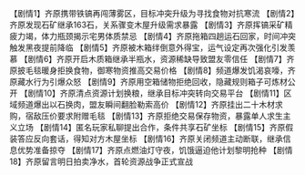 【剧情1】齐原携带铁镐再闯薄雾区，目标冲突升级为寻找食物对抗寒流
【剧情2】齐原发现石矿继承163石，关系骤变木屋升级需求暴露
【剧情3】齐原挥镐采矿精疲力竭，体力瓶颈揭示宅男体质禁忌
【剧情4】齐原拖箱四趟运石回家，时间冲突触发黑夜提前降临
【剧情5】齐原被木箱绊倒意外得宝，运气设定再次强化引发羡慕
【剧情6】齐原开启木质箱继承半瓶水，资源稀缺导致盟友零信任
【剧情7】齐原披毛毯暖身拒换食物，御寒物资推高交易价格
【剧情8】频道爆发饥渴哀嚎，齐原藏水行为引爆众怒
【剧情9】齐原用空箱储物拒绝回收，隐藏规则箱子可炼材公开
【剧情10】齐原清点资源计划换粮，继承目标冲突转向交易平台
【剧情11】区域频道爆出以石换肉，盟友瞬间翻脸勒索高价
【剧情12】齐原挂出二十木材求购，宿敌压价要求附赠毛毯
【剧情13】齐原拒绝交易保存物资，暴露单人求生主义立场
【剧情14】匿名玩家私聊提出合作，条件共享石矿坐标
【剧情15】齐原假装答应反向套话，得知对方木屋坐标
【剧情16】齐原关闭频道主动断联，继承信息优势准备掠夺
【剧情17】齐原点燃油灯守夜，饥饿逼迫他计划黎明抢种
【剧情18】齐原留言明日拍卖净水，首轮资源战争正式宣战